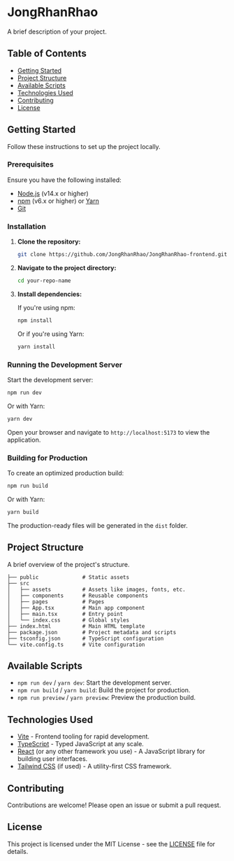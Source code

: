 # JongRhanRhao

A brief description of your project.

## Table of Contents

- [Getting Started](#getting-started)
- [Project Structure](#project-structure)
- [Available Scripts](#available-scripts)
- [Technologies Used](#technologies-used)
- [Contributing](#contributing)
- [License](#license)

## Getting Started

Follow these instructions to set up the project locally.

### Prerequisites

Ensure you have the following installed:

- [Node.js](https://nodejs.org/) (v14.x or higher)
- [npm](https://www.npmjs.com/) (v6.x or higher) or [Yarn](https://yarnpkg.com/)
- [Git](https://git-scm.com/)

### Installation

1. **Clone the repository:**

   ```bash
   git clone https://github.com/JongRhanRhao/JongRhanRhao-frontend.git
   ```

2. **Navigate to the project directory:**

   ```bash
   cd your-repo-name
   ```

3. **Install dependencies:**

   If you're using npm:

   ```bash
   npm install
   ```

   Or if you're using Yarn:

   ```bash
   yarn install
   ```

### Running the Development Server

Start the development server:

```bash
npm run dev
```

Or with Yarn:

```bash
yarn dev
```

Open your browser and navigate to `http://localhost:5173` to view the application.

### Building for Production

To create an optimized production build:

```bash
npm run build
```

Or with Yarn:

```bash
yarn build
```

The production-ready files will be generated in the `dist` folder.

## Project Structure

A brief overview of the project's structure.

```
├── public              # Static assets
├── src
│   ├── assets          # Assets like images, fonts, etc.
│   ├── components      # Reusable components
│   ├── pages           # Pages
│   ├── App.tsx         # Main app component
│   ├── main.tsx        # Entry point
│   └── index.css       # Global styles
├── index.html          # Main HTML template
├── package.json        # Project metadata and scripts
├── tsconfig.json       # TypeScript configuration
└── vite.config.ts      # Vite configuration
```

## Available Scripts

- `npm run dev` / `yarn dev`: Start the development server.
- `npm run build` / `yarn build`: Build the project for production.
- `npm run preview` / `yarn preview`: Preview the production build.

## Technologies Used

- [Vite](https://vitejs.dev/) - Frontend tooling for rapid development.
- [TypeScript](https://www.typescriptlang.org/) - Typed JavaScript at any scale.
- [React](https://reactjs.org/) (or any other framework you use) - A JavaScript library for building user interfaces.
- [Tailwind CSS](https://tailwindcss.com/) (if used) - A utility-first CSS framework.

## Contributing

Contributions are welcome! Please open an issue or submit a pull request.

## License

This project is licensed under the MIT License - see the [LICENSE](LICENSE) file for details.
